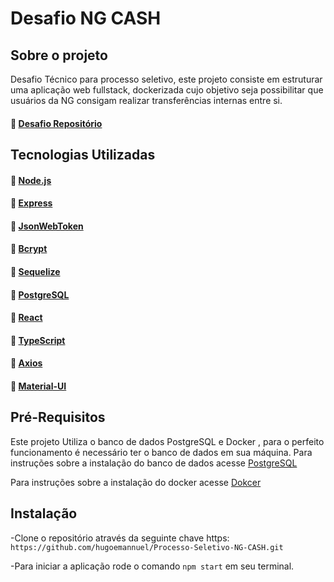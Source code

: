 # Desafio NG CASH

## Sobre o projeto

Desafio Técnico para processo seletivo, este projeto consiste em 
estruturar uma aplicação web fullstack, dockerizada
cujo objetivo seja possibilitar que usuários da NG consigam realizar transferências internas entre si.

#### :link: [Desafio Repositório](https://github.com/hugoemannuel/Processo-Seletivo-NG-CASH)

## Tecnologias Utilizadas

#### :link: [Node.js](https://nodejs.org/en/)
#### :link: [Express](https://expressjs.com/pt-br/)
#### :link: [JsonWebToken](https://jwt.io/introduction)
#### :link: [Bcrypt](https://www.npmjs.com/package/bcrypt)
#### :link: [Sequelize](https://sequelize.org/)
#### :link: [PostgreSQL](https://www.postgresql.org/)
#### :link: [React](https://reactjs.org/docs/getting-started.html)
#### :link: [TypeScript](https://www.typescriptlang.org/docs/)
#### :link: [Axios](https://axios-http.com/docs/intro)
#### :link: [Material-UI](https://mui.com/pt/)

## Pré-Requisitos

Este projeto Utiliza o banco de dados PostgreSQL e Docker , para o perfeito funcionamento é necessário ter o banco de dados em sua máquina.
Para instruções sobre a instalação do banco de dados acesse [PostgreSQL](https://www.postgresql.org/docs/)

Para instruções sobre a instalação do docker acesse [Dokcer](https://www.postgresql.org/docs/)

## Instalação

-Clone o repositório através da seguinte chave https: `https://github.com/hugoemannuel/Processo-Seletivo-NG-CASH.git`

-Para iniciar a aplicação rode o comando `npm start` em seu terminal.
